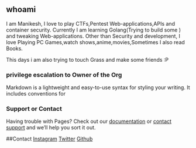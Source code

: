 ## whoami
I am Manikesh, I love to play CTFs,Pentest Web-applications,APIs and container security.
Currently I am learning Golang(Trying to build some ) and tweaking Web-applications.
Other than Security and development, I love Playing PC Games,watch shows,anime,movies,Sometimes I also read Books.

This days i am also trying to touch Grass and make some friends :P

### privilege escalation to Owner of the Org  
Markdown is a lightweight and easy-to-use syntax for styling your writing. It includes conventions for


### Support or Contact

Having trouble with Pages? Check out our [documentation](https://docs.github.com/categories/github-pages-basics/) or [contact support](https://support.github.com/contact) and we’ll help you sort it out.

##Contact 
[Instagram](https://www.instagram.com/manikeshh/)  [Twitter](https://twitter.com/X71n0/)  [Github](https://github.com/Manikeshhhh)
